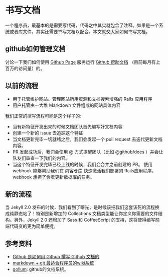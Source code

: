 # 书写文档
一个程序员，最基本的是需要写代码，代码之中其实就包含了注释。如果是一个系统或者库文件，其实还需要书写文档以配合。本文就交大家如何书写文档。

## github如何管理文档
讨论一下我们如何使用 [Github Page](https://pages.github.com/) 服务运行 [Github 帮助文档](https://help.github.com/) （目前每月有上百万的访问量）的。

## 以前的流程
- 用于托管维护网站、管理网站所用资源和文档搜索增强的 Rails 应用程序
- 用户托管由一大堆 Markdown 文件组成的网站具体内容

我们正常的撰写流程可能是这个样子的:
- 当有新特征开发出来的时候文档团队首先编写好文档内容
- 创建一个新的 issue 去追踪这个特征
- 当文档更新完毕一切就绪之后，我们会发起一个 pull request 去迭代更新文档内容。
- PR 发起成功后，我们会使用 @ 方式提醒团队（比如 @github/docs ）并会让队友们审查一下我们的内容。
- 当这个特征开发完毕已经上线的时候，我们会合并之前创建的 PR。 使用 webhook 能够帮助我们在 内容仓库 快速激活我们部署的 Rails应用程序。webhook 承担了负责更新数据库的任务。


## 新的流程
当 Jekyll 2.0 发布的时候，我们看到了曙光，是时候该把我们这套该死的流程换成纯静态站了！特别是新增加的 Collections 文档类型能让你定义你需要的文件结构。另外，Jekyll 2.0 还增加了 Sass 和 CoffeeScript 的支持，这将使得编写前端代码变的更为简单便捷。



## 参考资料
- [Github 是如何用 Github 撰写 Github 文档的](https://segmentfault.com/a/1190000002473246)
- [markdown + git 最适合程序员的wiki系统](http://examplecode.github.io/tools/2014/09/26/install-gollum-in-mac-109/)
- [gollum](https://github.com/gollum/gollum): github的文档系统。
